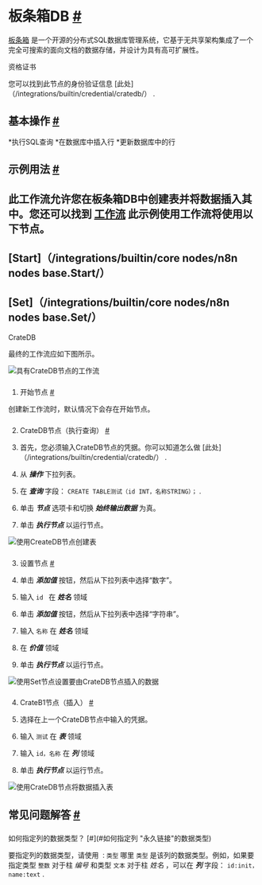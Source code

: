 


 板条箱DB
 [#](#cratedb "永久链接")
=========================================



[板条箱](https://crate.io/) 
 是一个开源的分布式SQL数据库管理系统，它基于无共享架构集成了一个完全可搜索的面向文档的数据存储，并设计为具有高可扩展性。
 




 资格证书
 



 您可以找到此节点的身份验证信息
 [此处]（/integrations/builtin/credential/cratedb/）
 .
 




 基本操作
 [#](#基本操作 "永久链接")
-----------------------------------------------------------


*执行SQL查询
*在数据库中插入行
*更新数据库中的行



 示例用法
 [#](#示例用法 "永久链接")
-----------------------------------------------------



 此工作流允许您在板条箱DB中创建表并将数据插入其中。您还可以找到
 [工作流](https://n8n.io/workflows/597) 
 此示例使用工作流将使用以下节点。
-
 [Start]（/integrations/builtin/core nodes/n8n nodes base.Start/）
 -
 [Set]（/integrations/builtin/core nodes/n8n nodes base.Set/）
 -
 CrateDB




 最终的工作流应如下图所示。
 



![具有CrateDB节点的工作流](https://d33wubrfki0l68.cloudfront.net/e13287d1efc719dc210f6c756aada1f5f605b55e/4cd20/_images/integrations/builtin/app-nodes/cratedb/workflow.png)



### 
 1. 开始节点
 [#](#1-start-node "永久链接")



 创建新工作流时，默认情况下会存在开始节点。
 


### 
 2. CrateDB节点（执行查询）
 [#](#2-cratedb-node-execute-query "永久链接")


1. 首先，您必须输入CrateDB节点的凭据。你可以知道怎么做
 [此处]（/integrations/builtin/credential/cratedb/）
 .
2. 从
 ***操作***
 下拉列表。
3. 在
 ***查询***
 字段：
 `CREATE TABLE测试（id INT，名称STRING）；`
 .
4. 单击
 ***节点***
 选项卡和切换
 ***始终输出数据***
 为真。
5. 单击
 ***执行节点***
 以运行节点。



![使用CreateDB节点创建表](https://d33wubrfki0l68.cloudfront.net/c71f50e2000674ba4d704d61010e86f517e5a246/9d928/_images/integrations/builtin/app-nodes/cratedb/cratedb_node.png)



### 
 3. 设置节点
 [#](#3-集-节点 "永久链接")


1. 单击
 ***添加值***
 按钮，然后从下拉列表中选择“数字”。
2. 输入
 `id `
 在
 ***姓名***
 领域
3. 单击
 ***添加值***
 按钮，然后从下拉列表中选择“字符串”。
4. 输入
 `名称`
 在
 ***姓名***
 领域
5. 在
 ***价值***
 领域
6. 单击
 ***执行节点***
 以运行节点。



![使用Set节点设置要由CrateDB节点插入的数据](https://d33wubrfki0l68.cloudfront.net/ba73a04a2505545869a1233b8159fc06f44b23b7/6af44/_images/integrations/builtin/app-nodes/cratedb/set_node.png)



### 
 4. CrateB1节点（插入）
 [#](#4-ratedb1-node-insert "永久链接")


1. 选择在上一个CrateDB节点中输入的凭据。
2. 输入
 `测试`
 在
 ***表***
 领域
3. 输入
 `id，名称`
 在
 ***列***
 领域
4. 单击
 ***执行节点***
 以运行节点。



![使用CrateDB节点将数据插入表](https://d33wubrfki0l68.cloudfront.net/2ac7a2e6bcfc4111575cf565cff1f0ec6d9c6f90/e3b70/_images/integrations/builtin/app-nodes/cratedb/cratedb1_node.png)




 常见问题解答
 [#](#faqs "永久链接")
-----------------------------------


### 
 如何指定列的数据类型？
 [#](#如何指定列 "永久链接"的数据类型)



 要指定列的数据类型，请使用
 `：类型`
 哪里
 `类型`
 是该列的数据类型。例如，如果要指定类型
 `整数`
 对于柱
 *编号*
 和类型
 `文本`
 对于柱
 *姓名*
 ，可以在
 ***列***
 字段：
 `id:init，name:text`
 .
 




